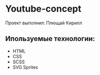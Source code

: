 # Youtube-concept 
Проект выполнил: Плющай Кирилл
## Ипользуемые технологии:
- HTML
- CSS
- SCSS
- SVG Sprites
